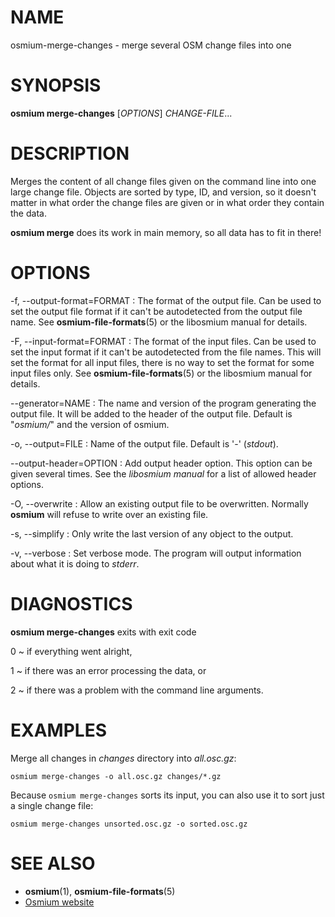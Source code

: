 
# NAME

osmium-merge-changes - merge several OSM change files into one


# SYNOPSIS

**osmium merge-changes** \[*OPTIONS*\] *CHANGE-FILE*...


# DESCRIPTION

Merges the content of all change files given on the command line into one large
change file. Objects are sorted by type, ID, and version, so it doesn't matter
in what order the change files are given or in what order they contain the data.

**osmium merge** does its work in main memory, so all data has to fit in there!


# OPTIONS

-f, --output-format=FORMAT
:   The format of the output file. Can be used to set the output file format
    if it can't be autodetected from the output file name.
    See **osmium-file-formats**(5) or the libosmium manual for details.

-F, --input-format=FORMAT
:   The format of the input files. Can be used to set the input format if it
    can't be autodetected from the file names. This will set the format for
    all input files, there is no way to set the format for some input files
    only. See **osmium-file-formats**(5) or the libosmium manual for details.

--generator=NAME
:   The name and version of the program generating the output file. It will be
    added to the header of the output file. Default is "*osmium/*" and the version
    of osmium.

-o, --output=FILE
:   Name of the output file. Default is '-' (*stdout*).

--output-header=OPTION
:   Add output header option. This option can be given several times. See the
    *libosmium manual* for a list of allowed header options.

-O, --overwrite
:   Allow an existing output file to be overwritten. Normally **osmium** will
    refuse to write over an existing file.

-s, --simplify
:   Only write the last version of any object to the output.

-v, --verbose
:   Set verbose mode. The program will output information about what it is
    doing to *stderr*.


# DIAGNOSTICS

**osmium merge-changes** exits with exit code

0
  ~ if everything went alright,

1
  ~ if there was an error processing the data, or

2
  ~ if there was a problem with the command line arguments.


# EXAMPLES

Merge all changes in *changes* directory into *all.osc.gz*:

    osmium merge-changes -o all.osc.gz changes/*.gz

Because `osmium merge-changes` sorts its input, you can also use it to sort
just a single change file:

    osmium merge-changes unsorted.osc.gz -o sorted.osc.gz


# SEE ALSO

* **osmium**(1), **osmium-file-formats**(5)
* [Osmium website](http://osmcode.org/osmium)


